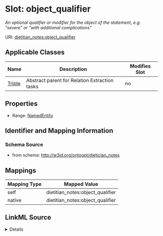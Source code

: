 

# Slot: object_qualifier


_An optional qualifier or modifier for the object of the statement, e.g. "severe" or "with additional complications"_



URI: [dietitian_notes:object_qualifier](dietitian_notes:object_qualifier)



<!-- no inheritance hierarchy -->





## Applicable Classes

| Name | Description | Modifies Slot |
| --- | --- | --- |
| [Triple](Triple.md) | Abstract parent for Relation Extraction tasks |  no  |







## Properties

* Range: [NamedEntity](NamedEntity.md)





## Identifier and Mapping Information







### Schema Source


* from schema: http://w3id.org/ontogpt/dietician_notes




## Mappings

| Mapping Type | Mapped Value |
| ---  | ---  |
| self | dietitian_notes:object_qualifier |
| native | dietitian_notes:object_qualifier |




## LinkML Source

<details>
```yaml
name: object_qualifier
description: An optional qualifier or modifier for the object of the statement, e.g.
  "severe" or "with additional complications"
from_schema: http://w3id.org/ontogpt/dietician_notes
rank: 1000
alias: object_qualifier
owner: Triple
domain_of:
- Triple
range: NamedEntity

```
</details>
